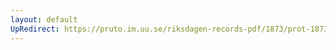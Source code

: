```yaml
---
layout: default
UpRedirect: https://pruto.im.uu.se/riksdagen-records-pdf/1873/prot-1873--fk--331/prot-1873--fk--331_000.pdf
---
```

